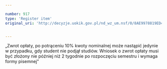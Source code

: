 ```yaml
---

number: 917
type: 'Register item'
original_uri: 'http://decyzje.uokik.gov.pl/nd_wz_um.nsf/0/8AE9978819ED4BA5C12572DD00329741?OpenDocument'


---
```


„Zwrot opłaty, po potrąceniu 10% kwoty nominalnej może nastąpić jedynie w przypadku, gdy student nie podjął studiów. Wniosek o zwrot opłaty musi być złożony nie później niż 2 tygodnie po rozpoczęciu semestru i wymaga formy pisemnej”
